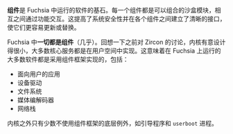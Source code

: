 <!-- **Components** are the foundational building blocks of software running in
Fuchsia. Each component is a composable, sandboxed module that interacts with
other components through capabilities. This promotes system security and
creates clear interfaces between individual components, making them easier to
update or replace. -->
**组件**是 Fuchsia 中运行的软件的基石。每一个组件都是可以组合的沙盒模块，相互之间通过功能交互。这提高了系统安全性并在各个组件之间建立了清晰的接口，使它们更容易更新或替换。

<!-- In Fuchsia, **everything is a component** (almost). Recall from the previous
discussion of Zircon that the surface area of the kernel is intentionally small,
with most core services being implemented in user space. This means that most
software running on Fuchsia is implemented using the component framework,
including: -->
Fuchsia 中**一切都是组件**（几乎）。回想一下之前对 Zircon 的讨论，内核有意设计得很小，大多数核心服务都是在用户空间中实现。这意味着在 Fuchsia 上运行的大多数软件都是采用组件框架实现的，包括：

<!-- *   User-facing applications
*   Device drivers
*   Filesystems
*   Media codecs
*   Network stacks -->
* 面向用户的应用
* 设备驱动
* 文件系统
* 媒体编解码器
* 网络栈

<!-- Outside the kernel there are only a few low-level exceptions not using the
component framework, such as bootloaders and the `userboot` process. -->
内核之外只有少数不使用组件框架的底层例外，如引导程序和 `userboot` 进程。
